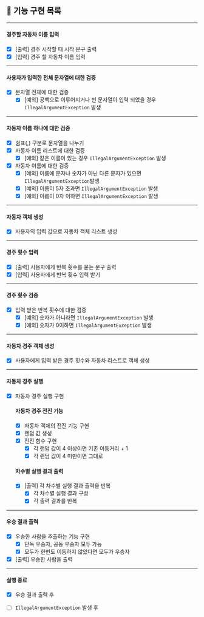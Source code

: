 ## 🚀 기능 구현 목록

- - -

#### 경주할 자동차 이름 입력

- [X] [출력] 경주 시작할 때 시작 문구 출력
- [X] [입력] 경주 할 자동차 이름 입력

- - -

#### 사용자가 입력한 전체 문자열에 대한 검증

- [X] 문자열 전체에 대한 검증
    - [X] [예외] 공백으로 이루어지거나 빈 문자열이 입력 되었을 경우 `IllegalArgumentException` 발생

- - -

#### 자동차 이름 하나에 대한 검증

- [X] 쉼표(,) 구분로 문자열을 나누기
- [x] 자동차 이름 리스트에 대한 검증
    - [X] [예외] 같은 이름이 있는 경우 `IllegalArgumentException` 발생
- [X] 자동차 이름에 대한 검증
    - [X] [예외] 이름에 문자나 숫자가 아닌 다른 문자가 있으면 `IllegalArgumentException`발생
    - [X] [예외] 이름이 5자 초과면 `IllegalArgumentException` 발생
    - [X] [예외] 이름이 0자 이하면 `IllegalArgumentException` 발생

- - -

#### 자동차 객체 생성

- [X] 사용자의 입력 값으로 자동차 객체 리스트 생성

- - -

#### 경주 횟수 입력

- [X] [출력] 사용자에게 반복 횟수를 묻는 문구 출력
- [X] [입력] 사용자에게 반복 횟수 입력 받기

- - -

#### 경주 횟수 검증

- [X] 입력 받은 반복 횟수에 대한 검증
    - [X] [예외] 숫자가 아니라면 `IllegalArgumentException` 발생
    - [X] [예외] 숫자가 0이하면 `IllegalArgumentException` 발생

- - -

#### 자동차 경주 객체 생성

- [X] 사용자에게 입력 받은 경주 횟수와 자동차 리스트로 객체 생성

- - -

#### 자동차 경주 실행

- [X] 자동차 경주 실행 구현
  #### 자동차 경주 전진 기능
    - [X] 자동차 객체의 전진 기능 구현
    - [X] 랜덤 값 생성
    - [X] 전진 함수 구현
        - [X] 각 랜덤 값이 4 이상이면 기존 이동거리 + 1
        - [X] 각 랜덤 값이 4 미만이면 그대로
  #### 차수별 실행 결과 출력
    - [X] [출력] 각 차수별 실행 결과 출력을 반복
        - [X] 각 차수별 실행 결과 구성
        - [X] 각 출력 결과를 반복

- - -

#### 우승 결과 출력

- [X] 우승한 사람을 추출하는 기능 구현
    - [X] 단독 우승자, 공동 우승자 모두 가능
    - [X] 모두가 한번도 이동하지 않았다면 모두가 우승자
- [X] [출력] 우승한 사람을 출력

- - -

#### 실행 종료

- [X] 우승 결과 출력 후
- [ ] `IllegalArgumentException` 발생 후

